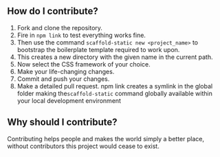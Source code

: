## How do I contribute?
1. Fork and clone the repository.
2. Fire in `npm link` to test everything works fine.
3. Then use the command `scaffold-static new <project_name>` to bootstrap the boilerplate template required to work upon.
4. This creates a new directory with the given name in the current path.
5. Now select the CSS framework of your choice.
6. Make your life-changing changes.
7. Commit and push your changes.
8. Make a detailed pull request.
 npm link creates a symlink in the global folder making the`scaffold-static` command globally available within your local development environment


## Why should I contribute?
Contributing helps people and makes the world simply a better place, without contributors this project would cease to exist.


